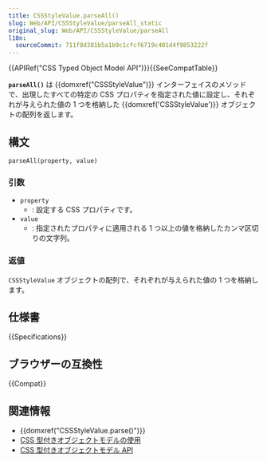 ```yaml
---
title: CSSStyleValue.parseAll()
slug: Web/API/CSSStyleValue/parseAll_static
original_slug: Web/API/CSSStyleValue/parseAll
l10n:
  sourceCommit: 711f8d381b5a1b9c1cfcf6719c401d4f9853222f
---
```


{{APIRef("CSS Typed Object Model API")}}{{SeeCompatTable}}

**`parseAll()`** は {{domxref("CSSStyleValue")}} インターフェイスのメソッドで、出現したすべての特定の CSS プロパティを指定された値に設定し、それぞれが与えられた値の 1 つを格納した {{domxref('CSSStyleValue')}} オブジェクトの配列を返します。

## 構文

```js-nolint
parseAll(property, value)
```

### 引数

- `property`
  - : 設定する CSS プロパティです。
- `value`
  - : 指定されたプロパティに適用される 1 つ以上の値を格納したカンマ区切りの文字列。

### 返値

`CSSStyleValue` オブジェクトの配列で、それぞれが与えられた値の 1 つを格納します。

## 仕様書

{{Specifications}}

## ブラウザーの互換性

{{Compat}}

## 関連情報

- {{domxref("CSSStyleValue.parse()")}}
- [CSS 型付きオブジェクトモデルの使用](/ja/docs/Web/API/CSS_Typed_OM_API/Guide)
- [CSS 型付きオブジェクトモデル API](/ja/docs/Web/API/CSS_Typed_OM_API)
